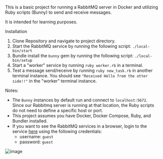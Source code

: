 This is a basic project for running a RabbitMQ server in Docker and utilizing Ruby scripts (Bunny) to send and receive messages.

It is intended for learning purposes.

Installation

1. Clone Repository and navigate to project directory.
2. Start the RabbitMQ service by running the following script: `./local-bin/start`
3. Bundle install the `bunny` gem by running the following script: `./local-bin/setup`
4. Start a "worker" service by running `ruby worker.rb` in a terminal.
5. Test a message send/receive by running `ruby new_task.rb` in another terminal instance. You should see `"Received Hello from the otter side!!"` in the "worker" terminal instance.

Notes: 

- The `Bunny` instances by default run and connect to `localhost:5672`. Since our Rabbitmq server is running at that location, the Ruby scripts do not need to define a specific host or port.
- This project assumes you have Docker, Docker Compose, Ruby, and Bundler installed.
- If you want to see the RabbitMQ services in a browser, login to the service [here](http://localhost:15672) using the following credentials:
  - username: `guest`
  - password: `guest`
 
![image](https://github.com/user-attachments/assets/065a7429-b5fa-4dcd-8b55-8a398bc5ba05)



